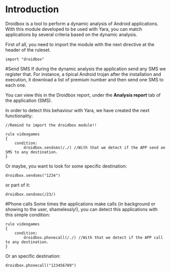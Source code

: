# Introduction

Droidbox is a tool to perform a dynamic analysis of Android applications. With this module developed to be used with Yara, you can match applications by several criteria based on the dynamic analysis.

First of all, you need to import the module with the next directive at the header of the ruleset.

```
import "droidbox"
```

#Send SMS
If during the dynamic analysis the application send any SMS we register that. For instance, a tipical Android trojan after the installation and execution, it download a list of premium number and then send one SMS to each one.

You can view this in the Droidbox report, under the **Analysis report** tab of the application (SMS).

In order to detect this behaviour with Yara, we have created the next functionality:

```
//Remind to import the droidbox module!!

rule videogames
{
	condition:
		droidbox.sendsms(/./) //With that we detect if the APP send an SMS to any destination.
}
```

Or maybe, you want to look for some specific destination:

```
droidbox.sendsms("1234")
```

or part of it:

```
droidbox.sendsms(/23/)
```

#Phone calls
Some times the applications make calls (in background or showing to the user, shamelessly!), you can detect this applications with this simple condition:

```
rule videogames
{
	condition:
		droidbox.phonecall(/./) //With that we detect if the APP call to any destination.
}
```

Or an specific destination:

```
droidbox.phonecall("123456789")
```
